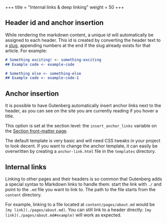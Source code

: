 +++
title = "Internal links & deep linking"
weight = 50
+++

## Header id and anchor insertion
While rendering the markdown content, a unique id will automatically be assigned to each header. This id is created
by converting the header text to a [slug](https://en.wikipedia.org/wiki/Semantic_URL#Slug), appending numbers at the end
if the slug already exists for that article. For example:

```md
# Something exciting! <- something-exciting
## Example code <- example-code

# Something else <- something-else
## Example code <- example-code-1
```

## Anchor insertion
It is possible to have Gutenberg automatically insert anchor links next to the header, as you can see on the site you are currently 
reading if you hover a title.

This option is set at the section level: the `insert_anchor_links` variable on the 
[Section front-matter page](./documentation/content/section.md#front-matter).

The default template is very basic and will need CSS tweaks in your project to look decent. 
If you want to change the anchor template, it can easily be overwritten by 
creating a `anchor-link.html` file in the `templates` directory.

## Internal links
Linking to other pages and their headers is so common that Gutenberg adds a 
special syntax to Markdown links to handle them: start the link with `./` and point to the `.md` file you want
to link to. The path to the file starts from the `content` directory.

For example, linking to a file located at `content/pages/about.md` would be `[my link](./pages/about.md)`.
You can still link to a header directly: `[my link](./pages/about.md#example)` will work as expected.
